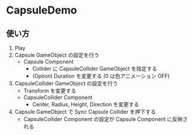 # CapsuleDemo

## 使い方

1. Play
2. Capsule GameObject の設定を行う
   - Capsule Component
      - Collider に CapsuleCollider GameObject を指定する
      - (Option) Duration を変更する (0 は色アニメーション OFF)
3. CapsuleCollider GameObject の設定を行う
   - Transform を変更する
   - CapsuleCollider Component
      - Center, Radius, Height, Direction を変更する
4. Capsule GameObject で Sync Capsule Collider を押下する
   - CapsuleCollider Component の設定が Capsule Component に反映される 
